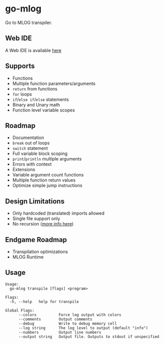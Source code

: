# go-mlog

Go to MLOG transpiler.

## Web IDE

A Web IDE is available [here](https://vilsol.github.io/go-mlog-web/?1)

## Supports

* Functions
* Multiple function parameters/arguments
* `return` from functions
* `for` loops
* `if`/`else if`/`else` statements
* Binary and Unary math
* Function level variable scopes

## Roadmap

* Documentation
* `break` out of loops
* `switch` statement
* Full variable block scoping
* `print`/`println` multiple arguments
* Errors with context
* Extensions
* Variable argument count functions
* Multiple function return values
* Optimize simple jump instructions

## Design Limitations

* Only hardcoded (translated) imports allowed
* Single file support only
* No recursion ([more info here](RECURSION.md))

## Endgame Roadmap

* Transpilation optimizations
* MLOG Runtime

## Usage

```
Usage:
  go-mlog transpile [flags] <program>

Flags:
  -h, --help   help for transpile

Global Flags:
      --colors          Force log output with colors
      --comments        Output comments
      --debug           Write to debug memory cell
      --log string      The log level to output (default "info")
      --numbers         Output line numbers
      --output string   Output file. Outputs to stdout if unspecified
```